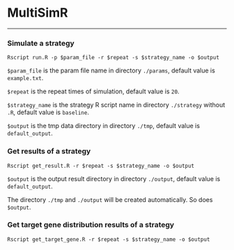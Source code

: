 # MultiSimR

----

### Simulate a strategy

```shell
Rscript run.R -p $param_file -r $repeat -s $strategy_name -o $output
```

`$param_file` is the param file name in directory `./params`, default value is `example.txt`.

`$repeat` is the repeat times of simulation, default value is `20`.

`$strategy_name` is the strategy R script name in directory `./strategy` without `.R`, default value is `baseline`.

`$output` is the tmp data directory in directory `./tmp`, default value is `default_output`.

### Get results of a strategy

```shell
Rscript get_result.R -r $repeat -s $strategy_name -o $output
```

`$output` is the output result directory in directory `./output`, default value is `default_output`.

The directory `./tmp` and `./output` will be created automatically. So does `$output`.

### Get target gene distribution results of a strategy

```shell
Rscript get_target_gene.R -r $repeat -s $strategy_name -o $output
```

